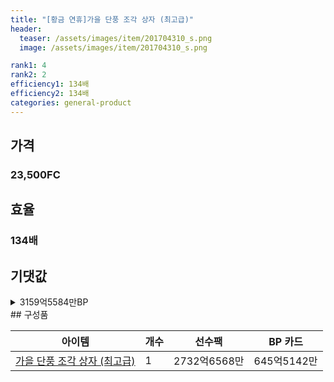 ```yaml
---
title: "[황금 연휴]가을 단풍 조각 상자 (최고급)"
header:
  teaser: /assets/images/item/201704310_s.png
  image: /assets/images/item/201704310_s.png

rank1: 4
rank2: 2
efficiency1: 134배
efficiency2: 134배
categories: general-product
---
```



## 가격
### 23,500FC
## 효율
### 134배
## 기댓값
<details>
<summary>3159억5584만BP</summary>
<div markdown="1">
- 선수팩 2732억6568만BP
  - 수수료 쿠폰 40% 적용 시 2623억3505만BP
  - 수수료 쿠폰 30% 적용 시 2514억442만BP
  - 수수료 쿠폰 20% 적용 시 2404억7379만BP
- BP 카드 645억5142만BP

</div>
</details>
## 구성품

|아이템|개수|선수팩|BP 카드|
|---|---|---|---|
|[가을 단풍 조각 상자 (최고급)](/box/7584)|1|2732억6568만|645억5142만|

